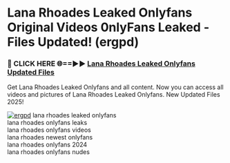 # Lana Rhoades Leaked Onlyfans Original Videos 0nlyFans Leaked - Files Updated! (ergpd)

<h3>🔴 CLICK HERE 🌐==►► <a href="https://tinyurl.com/2wckxsce" rel="nofollow">Lana Rhoades Leaked Onlyfans Updated Files</a></h3>

Get Lana Rhoades Leaked Onlyfans and all content. Now you can access all videos and pictures of Lana Rhoades Leaked Onlyfans. New Updated Files 2025!

[![ergpd](https://i.imgur.com/AFduVYN.gif)](https://tinyurl.com/2wckxsce)
lana rhoades leaked onlyfans<br>
lana rhoades onlyfans leaks<br>
lana rhoades onlyfans videos<br>
lana rhoades newest onlyfans<br>
lana rhoades onlyfans 2024<br>
lana rhoades onlyfans nudes